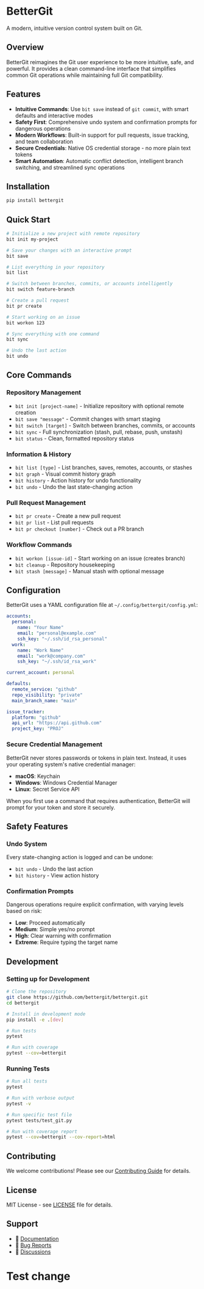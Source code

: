 # BetterGit

A modern, intuitive version control system built on Git.

## Overview

BetterGit reimagines the Git user experience to be more intuitive, safe, and powerful. It provides a clean command-line interface that simplifies common Git operations while maintaining full Git compatibility.

## Features

- **Intuitive Commands**: Use `bit save` instead of `git commit`, with smart defaults and interactive modes
- **Safety First**: Comprehensive undo system and confirmation prompts for dangerous operations
- **Modern Workflows**: Built-in support for pull requests, issue tracking, and team collaboration
- **Secure Credentials**: Native OS credential storage - no more plain text tokens
- **Smart Automation**: Automatic conflict detection, intelligent branch switching, and streamlined sync operations

## Installation

```bash
pip install bettergit
```

## Quick Start

```bash
# Initialize a new project with remote repository
bit init my-project

# Save your changes with an interactive prompt
bit save

# List everything in your repository
bit list

# Switch between branches, commits, or accounts intelligently
bit switch feature-branch

# Create a pull request
bit pr create

# Start working on an issue
bit workon 123

# Sync everything with one command
bit sync

# Undo the last action
bit undo
```

## Core Commands

### Repository Management
- `bit init [project-name]` - Initialize repository with optional remote creation
- `bit save "message"` - Commit changes with smart staging
- `bit switch [target]` - Switch between branches, commits, or accounts
- `bit sync` - Full synchronization (stash, pull, rebase, push, unstash)
- `bit status` - Clean, formatted repository status

### Information & History
- `bit list [type]` - List branches, saves, remotes, accounts, or stashes
- `bit graph` - Visual commit history graph
- `bit history` - Action history for undo functionality
- `bit undo` - Undo the last state-changing action

### Pull Request Management
- `bit pr create` - Create a new pull request
- `bit pr list` - List pull requests
- `bit pr checkout [number]` - Check out a PR branch

### Workflow Commands
- `bit workon [issue-id]` - Start working on an issue (creates branch)
- `bit cleanup` - Repository housekeeping
- `bit stash [message]` - Manual stash with optional message

## Configuration

BetterGit uses a YAML configuration file at `~/.config/bettergit/config.yml`:

```yaml
accounts:
  personal:
    name: "Your Name"
    email: "personal@example.com"
    ssh_key: "~/.ssh/id_rsa_personal"
  work:
    name: "Work Name"
    email: "work@company.com"
    ssh_key: "~/.ssh/id_rsa_work"

current_account: personal

defaults:
  remote_service: "github"
  repo_visibility: "private"
  main_branch_name: "main"

issue_tracker:
  platform: "github"
  api_url: "https://api.github.com"
  project_key: "PROJ"
```

### Secure Credential Management

BetterGit never stores passwords or tokens in plain text. Instead, it uses your operating system's native credential manager:

- **macOS**: Keychain
- **Windows**: Windows Credential Manager
- **Linux**: Secret Service API

When you first use a command that requires authentication, BetterGit will prompt for your token and store it securely.

## Safety Features

### Undo System
Every state-changing action is logged and can be undone:
- `bit undo` - Undo the last action
- `bit history` - View action history

### Confirmation Prompts
Dangerous operations require explicit confirmation, with varying levels based on risk:
- **Low**: Proceed automatically
- **Medium**: Simple yes/no prompt
- **High**: Clear warning with confirmation
- **Extreme**: Require typing the target name

## Development

### Setting up for Development

```bash
# Clone the repository
git clone https://github.com/bettergit/bettergit.git
cd bettergit

# Install in development mode
pip install -e .[dev]

# Run tests
pytest

# Run with coverage
pytest --cov=bettergit
```

### Running Tests

```bash
# Run all tests
pytest

# Run with verbose output
pytest -v

# Run specific test file
pytest tests/test_git.py

# Run with coverage report
pytest --cov=bettergit --cov-report=html
```

## Contributing

We welcome contributions! Please see our [Contributing Guide](CONTRIBUTING.md) for details.

## License

MIT License - see [LICENSE](LICENSE) file for details.

## Support

- 📖 [Documentation](https://docs.bettergit.dev)
- 🐛 [Bug Reports](https://github.com/bettergit/bettergit/issues)
- 💬 [Discussions](https://github.com/bettergit/bettergit/discussions)
# Test change
